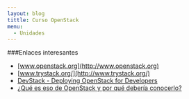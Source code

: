```yaml
---
layout: blog
tittle: Curso OpenStack
menu:
  - Unidades
---
```

###Enlaces interesantes

* [www.openstack.org](http://www.openstack.org)
* [www.trystack.org/](http://www.trystack.org/)
* [DevStack - Deploying OpenStack for Developers](http://devstack.org/)
* [¿Qué es eso de OpenStack y por qué debería conocerlo?](http://albertomolina.wordpress.com/2013/11/25/que-es-eso-de-openstack-y-por-que-deberia-conocerlo/)
